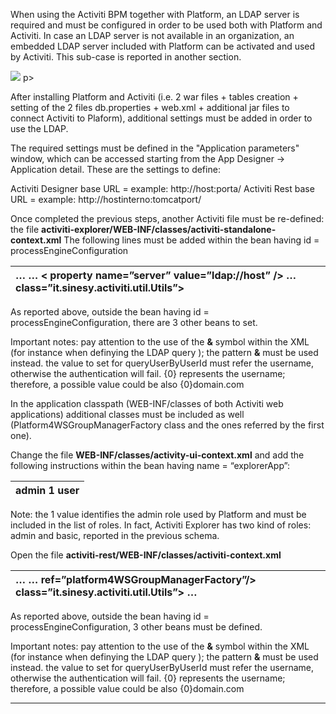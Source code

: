 When using the Activiti BPM together with Platform, an LDAP server is required and must be configured in order to be used both with Platform and Activiti.
In case an LDAP server is not available in an organization, an embedded LDAP server included with Platform can be activated and used by Activiti. This sub-case is reported in another section.



![](http://4wsplatform.org/wp-content/plugins../../uploads/media/identitymanagementusermanual/image10.png)
p>

After installing Platform and Activiti (i.e. 2 war files + tables creation + setting of the 2 files db.properties + web.xml + additional jar files to connect Activiti to Plaform), additional settings must be added in order to use the LDAP.

The required settings must be defined in the "Application parameters" window, which can be accessed starting from the App Designer -&gt; Application detail.
These are the settings to define:

Activiti Designer base URL = example: http://host:porta/
Activiti Rest base URL = example: http://hostinterno:tomcatport/


Once completed the previous steps, another Activiti file must be re-defined: the file  **activiti-explorer/WEB-INF/classes/activiti-standalone-context.xml** 
The following lines must be added within the bean having id = processEngineConfiguration

| …        …      &lt; **property name=&#8221;server&#8221; value=&#8221;ldap://host&#8221; /&gt;**                                       **&#8230;**     **class=&#8221;it.sinesy.activiti.util.Utils&#8221;&gt;**   |
| :--- |

As reported above, outside the bean having id = processEngineConfiguration, there are 3 other beans to set.

Important notes:
pay attention to the use of the  **&amp;**  symbol within the XML (for instance when definying the LDAP query ); the pattern  **&amp;**  must be used instead.
the value to set for queryUserByUserId must refer the username, otherwise the authentication will fail.
{0} represents the username; therefore, a possible value could be also {0}domain.com

In the application classpath (WEB-INF/classes of both Activiti web applications) additional classes must be included as well (Platform4WSGroupManagerFactory class and the ones referred by the first one).

Change the file  **WEB-INF/classes/activity-ui-context.xml** 
and add the following instructions within the bean having name = &#8220;explorerApp&#8221;:

|   admin  **1**      user    |
| :--- |


Note: the 1 value identifies the admin role used by Platform and must be included in the list of roles.
In fact, Activiti Explorer has two kind of roles: admin and basic, reported in the previous schema.


Open the file  **activiti-rest/WEB-INF/classes/activiti-context.xml** 

| …       &#8230;                         **ref=&#8221;platform4WSGroupManagerFactory&#8221;/&gt;**                    **class=&#8221;it.sinesy.activiti.util.Utils&#8221;&gt;**    &#8230; |
| :--- |


As reported above, outside the bean having id = processEngineConfiguration, 3 other beans must be defined.

Important notes:
pay attention to the use of the  **&amp;**  symbol within the XML (for instance when definying the LDAP query ); the pattern  **&amp;**  must be used instead.
the value to set for queryUserByUserId must refer the username, otherwise the authentication will fail.
{0} represents the username; therefore, a possible value could be also {0}domain.com
                

---



